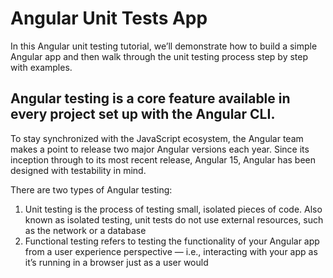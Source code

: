 # Angular Unit Tests App

In this Angular unit testing tutorial, we’ll demonstrate how to build a simple Angular app 
and then walk through the unit testing process step by step with examples.

## Angular testing is a core feature available in every project set up with the Angular CLI.

To stay synchronized with the JavaScript ecosystem, the Angular team makes a point to release two major Angular versions each year. Since its inception through to its most recent release, Angular 15, Angular has been designed with testability in mind.

There are two types of Angular testing:

1) Unit testing is the process of testing small, isolated pieces of code. Also known as isolated testing, unit tests do not use external resources, such as the network or a database
2) Functional testing refers to testing the functionality of your Angular app from a user experience perspective — i.e., interacting with your app as it’s running in a browser just as a user would
